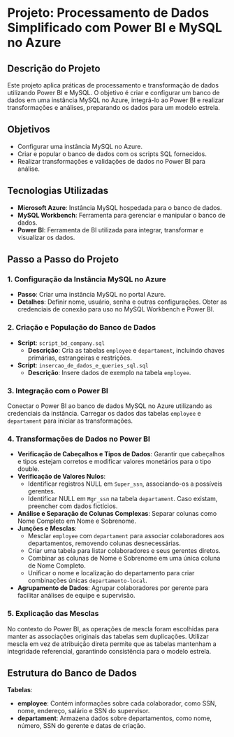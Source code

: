 # Projeto: Processamento de Dados Simplificado com Power BI e MySQL no Azure

## Descrição do Projeto

Este projeto aplica práticas de processamento e transformação de dados utilizando Power BI e MySQL. O objetivo é criar e configurar um banco de dados em uma instância MySQL no Azure, integrá-lo ao Power BI e realizar transformações e análises, preparando os dados para um modelo estrela.

## Objetivos

- Configurar uma instância MySQL no Azure.
- Criar e popular o banco de dados com os scripts SQL fornecidos.
- Realizar transformações e validações de dados no Power BI para análise.

## Tecnologias Utilizadas

- **Microsoft Azure**: Instância MySQL hospedada para o banco de dados.
- **MySQL Workbench**: Ferramenta para gerenciar e manipular o banco de dados.
- **Power BI**: Ferramenta de BI utilizada para integrar, transformar e visualizar os dados.

## Passo a Passo do Projeto

### 1. Configuração da Instância MySQL no Azure

- **Passo**: Criar uma instância MySQL no portal Azure.
- **Detalhes**: Definir nome, usuário, senha e outras configurações. Obter as credenciais de conexão para uso no MySQL Workbench e Power BI.

### 2. Criação e População do Banco de Dados

- **Script**: `script_bd_company.sql`
  - **Descrição**: Cria as tabelas `employee` e `departament`, incluindo chaves primárias, estrangeiras e restrições.
- **Script**: `insercao_de_dados_e_queries_sql.sql`
  - **Descrição**: Insere dados de exemplo na tabela `employee`.

### 3. Integração com o Power BI

Conectar o Power BI ao banco de dados MySQL no Azure utilizando as credenciais da instância. Carregar os dados das tabelas `employee` e `departament` para iniciar as transformações.

### 4. Transformações de Dados no Power BI

- **Verificação de Cabeçalhos e Tipos de Dados**: Garantir que cabeçalhos e tipos estejam corretos e modificar valores monetários para o tipo double.
- **Verificação de Valores Nulos**:
  - Identificar registros NULL em `Super_ssn`, associando-os a possíveis gerentes.
  - Identificar NULL em `Mgr_ssn` na tabela `departament`. Caso existam, preencher com dados fictícios.
- **Análise e Separação de Colunas Complexas**: Separar colunas como Nome Completo em Nome e Sobrenome.
- **Junções e Mesclas**:
  - Mesclar `employee` com `departament` para associar colaboradores aos departamentos, removendo colunas desnecessárias.
  - Criar uma tabela para listar colaboradores e seus gerentes diretos.
  - Combinar as colunas de Nome e Sobrenome em uma única coluna de Nome Completo.
  - Unificar o nome e localização do departamento para criar combinações únicas `departamento-local`.
- **Agrupamento de Dados**: Agrupar colaboradores por gerente para facilitar análises de equipe e supervisão.

### 5. Explicação das Mesclas

No contexto do Power BI, as operações de mescla foram escolhidas para manter as associações originais das tabelas sem duplicações. Utilizar mescla em vez de atribuição direta permite que as tabelas mantenham a integridade referencial, garantindo consistência para o modelo estrela.

## Estrutura do Banco de Dados

**Tabelas**:

- **employee**: Contém informações sobre cada colaborador, como SSN, nome, endereço, salário e SSN do supervisor.
- **departament**: Armazena dados sobre departamentos, como nome, número, SSN do gerente e datas de criação.
